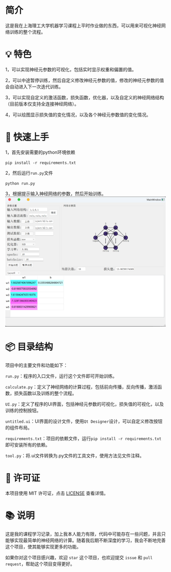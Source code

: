 # 简介
这是我在上海理工大学机器学习课程上平时作业做的东西，可以用来可视化神经网络训练的整个流程。

# 💡 特色

1，可以实现神经元参数的可视化，包括实时显示权重和偏置的值。

2，可以中途暂停训练，然后自定义修改神经元参数的值，修改的神经元参数的值会自动进入下一次迭代训练。

3，可以实现自定义的激活函数，损失函数，优化器，以及自定义的神经网络结构（目前版本仅支持全连接神经网络）。

4，可以绘图显示损失值的变化情况，以及各个神经元参数值的变化情况。

# 🚀 快速上手

1，首先安装需要的python环境依赖

`pip install -r requirements.txt`

2，然后运行`run.py`文件

`python run.py`

3，根据提示输入神经网络的参数，然后开始训练。
![本地路径](demo.png)

# 📦 目录结构

项目中的主要文件和功能如下：

`run.py`：程序的入口文件，运行这个文件即可开始训练。

`calculate.py`：定义了神经网络的计算过程，包括前向传播，反向传播，激活函数，损失函数以及训练的整个流程。

`UI.py`：定义了程序的UI界面，包括神经元参数的可视化，损失值的可视化，以及训练的控制按钮。

`untitled.ui`：UI界面的设计文件，使用`Qt Designer`设计，可以自定义修改按钮的组件布局。

`requirements.txt`：项目的依赖文件，运行`pip install -r requirements.txt`即可安装所有的依赖。

`tool.py`：将.ui文件转换为.py文件的工具文件，使用方法见文件注释。

# 📝 许可证

本项目使用 MIT 许可证，点击 [LICENSE](LICENSE) 查看详情。

# 📚 说明

这是我的课程学习记录，加上我本人能力有限，代码中可能存在一些问题，并且只能够实现最简单的神经网络的计算。随着我后期不断深度的学习，我会不断地完善这个项目，使其能够实现更多的功能。

如果你对这个项目感兴趣，欢迎 `star` 这个项目，也欢迎提交 `issue` 和 `pull request`，帮助这个项目变得更好。


